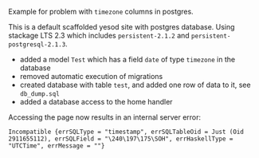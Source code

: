 Example for problem with `timezone` columns in postgres.

This is a default scaffolded yesod site with postgres database. Using
stackage LTS 2.3 which includes `persistent-2.1.2` and
`persistent-postgresql-2.1.3`.

* added a model `Test` which has a field `date` of type `timezone` in the database
* removed automatic execution of migrations
* created database with table `test`, and added one row of data to it, see `db_dump.sql`
* added a database access to the home handler

Accessing the page now results in an internal server error:

```
Incompatible {errSQLType = "timestamp", errSQLTableOid = Just (Oid 2911655112), errSQLField = "\240\197\175\SOH", errHaskellType = "UTCTime", errMessage = ""}
```
